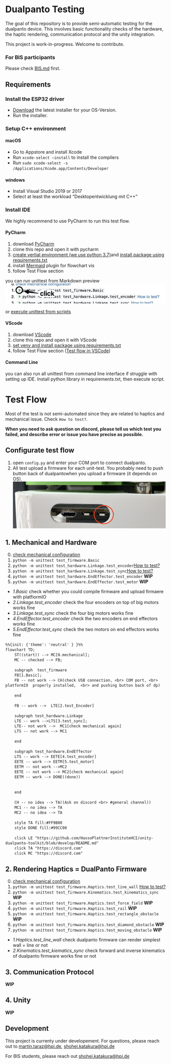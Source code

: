 # Dualpanto Testing

The goal of this repository is to provide semi-automatic testing for the dualpanto device. This involves basic functionality checks of the hardware, the haptic rendering, communication protocol and the unity integration.

This project is work-in-progress. Welcome to contribute.
### For BIS participants
Please check [BIS.md](BIS.md) first.


## Requirements
### Install the ESP32 driver
- [Download](https://www.silabs.com/developers/usb-to-uart-bridge-vcp-drivers?tab=downloads) the latest installer for your OS-Version.
- Run the installer.

### Setup C++ environment

#### macOS
 - Go to Appstore and install Xcode
 - Run `xcode-select –install` to install the compilers
 - Run `sudo xcode-select -s /Applications/Xcode.app/Contents/Developer`

#### windows
 - Install Visual Studio 2019 or 2017
 - Select at least the workload “Desktopentwicklung mit C++”

### Install IDE
We highly recommend to use PyCharm to run this test flow.
#### PyCharm
1. download [PyCharm](https://www.jetbrains.com/community/education/#students)
2. clone this repo and open it with pycharm
3. [create vertial environment (we use python 3.7)](https://www.jetbrains.com/help/pycharm/creating-virtual-environment.html)and [install package using requirements.txt](https://www.jetbrains.com/help/pycharm/managing-dependencies.html)
4. install [Mermaid](https://plugins.jetbrains.com/plugin/20146-mermaid) plugin for flowchart vis
5. follow Test Flow section

you can run  unittest from Markdown preview 
![markdown](./resources/execute.jpg)

or [execute unittest from scripts](https://www.jetbrains.com/help/pycharm/testing-your-first-python-application.html#create-test)
#### VScode
1. download [VScode](https://code.visualstudio.com/)
2. clone this repo and open it with VScode
3. [set venv and install package using requirements.txt](https://code.visualstudio.com/docs/python/environments)
4. follow Test Flow section ([Test flow in VSCode](https://code.visualstudio.com/docs/python/testing))

#### Command Line
you can also run all unittest from command line interface if struggle with setting up IDE. Install python library in requirements.txt, then execute script.

# Test Flow
Most of the test is not semi-automated since they are related to haptics and mechanical issue. Check `How to test?`.

**When you need to ask question on discord, please tell us which test you failed, and describe error or issue you have precise as possible.**


## Configurate test flow

1. open `config.py` and enter your COM port to connect dualpanto.
2. All test upload a firmware for each unit-test. You probably need to push button back of dualpantowhen you upload a firmware (it depends on OS).
![swith](./resources/dualpanto_switch.jpg)
   
## 1. Mechanical and Hardware

0.  [check mechanical configuration](physical_test/checklist.md)
1. `python -m unittest test_firmware.Basic`
2. `python -m unittest test_hardware.Linkage.test_encoder`[How to test?]()
3. `python -m unittest test_hardware.Linkage.test_sync`[How to test?]()
4. `python -m unittest test_hardware.EndEffector.test_encoder` **WIP**
5. `python -m unittest test_hardware.EndEffector.test_motor` **WIP**

- *1.Basic* check whether you could compile firmware and upload firmaere with platfiormIO
- *2.Linkage.test_encoder* check the four encoders on top of big motors works fine
- *3.Linkage.test_sync* check the four big motors works fine
- *4.EndEffector.test_encoder* check the two encoders on end effectors works fine
- *5.EndEffector.test_sync* check the two motors on end effectors works fine

```mermaid
%%{init: {'theme': 'neutral' } }%%
flowchart TD;
    ST((start)) --> MC[0.mechanical];
    MC -- checked --> FB;
    
    subgraph  test_firmware
    FB[1.Basic];
    FB -- not work --> CH(check USB connection, <br> COM port, <br> platformIO  properly installed,  <br> and pushing button back of dp)
    
    end
    
    FB -- work -->  LTE[2.test_Encoder]

    subgraph test_hardware.Linkage
    LTE -- work -->LTS[3.test_sync];
    LTE-- not work -->  MC1[check mechanical again]
    LTS -- not work --> MC1
    
    end
    
    subgraph test_hardware.EndEffector
    LTS -- work --> EETE[4.test_encoder]
    EETE -- work --> EETM[5.test_motor]
    EETM -- not work -->MC2
    EETE -- not work --> MC2[check mechanical again]
    EETM -- work --> DONE((done))
   
    
    end
    
    CH -- no idea --> TA((Ask on discord <br> #general channel))
    MC1 -- no idea --> TA
    MC2 -- no idea --> TA
    
    style TA fill:#FF9B00
    style DONE fill:#99CC00
    
    click LE "https://github.com/HassoPlattnerInstituteHCI/unity-dualpanto-toolkit/blob/develop/README.md"
    click TA "https://discord.com"
    click MC "https://discord.com"
```

## 2. Rendering Haptics = DualPanto Firmware

0. [check mechanical configuration](physical_test/checklist.md)
1. `python -m unittest test_firmware.Haptics.test_line_wall` [How to test?]()
2. `python -m unittest test_firmware.Kinematics.test_kinematics_sync` **WIP**
3. `python -m unittest test_firmware.Haptics.test_force_field` **WIP**
4. `python -m unittest test_firmware.Haptics.test_rail` **WIP**
5. `python -m unittest test_firmware.Haptics.test_rectangle_obstacle` **WIP**
6. `python -m unittest test_firmware.Haptics.test_diamond_obstacle` **WIP**
7. `python -m unittest test_firmware.Haptics.test_moving_obstacle` **WIP**

- *1.Haptics.test_line_wall* check dualpanto firmware can render simplest wall = line or not
- *2.Kinematics.test_kiematics_sync* check forward and inverse kinematics of dualpanto firmware works fine or not


## 3. Communication Protocol

**WIP**

## 4. Unity

**WIP**


## Development
This project is currenty under developement. 
For questions, please reach out to martin.taraz@hpi.de, shohei.katakura@hpi.de

For BIS students, please reach out shohei.katakura@hpi.de